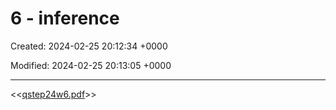 # 6 - inference

Created: 2024-02-25 20:12:34 +0000

Modified: 2024-02-25 20:13:05 +0000

---

<<[qstep24w6.pdf](../../media/qstep24w6.pdf)>>
